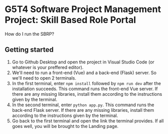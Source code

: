 # G5T4 Software Project Management Project: Skill Based Role Portal

How do I run the SBRP?

## Getting started

1. Go to Github Desktop and open the project in Visual Studio Code (or whatever is your preffered editor).
2. We'll need to run a front-end (Vue) and a back-end (Flask) server. So we'll need to open 2 terminals.
3. In the first terminal, enter `npm install` followed by `npm run dev` after the installation succeeds. This command runs the front-end Vue server. If there are any missing libraries, install them according to the instructions given by the terminal. 
4. In the second terminal, enter `python app.py`. This command runs the back-end Flask server. If there are any missing libraries, install them according to the instructions given by the terminal.
5. Go back to the first terminal and open the link the terminal provides. If all goes well, you will be brought to the Landing page.